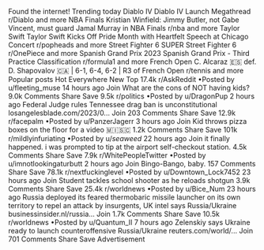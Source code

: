 Found the internet!
Trending today
Diablo IV
Diablo IV Launch Megathread
r/Diablo and more
NBA Finals
Kristian Winfield: Jimmy Butler, not Gabe Vincent, must guard Jamal Murray in NBA Finals
r/nba and more
Taylor Swift
Taylor Swift Kicks Off Pride Month with Heartfelt Speech at Chicago Concert
r/popheads and more
Street Fighter 6
SUPER Street Fighter 6
r/OnePiece and more
Spanish Grand Prix
2023 Spanish Grand Prix - Third Practice Classification
r/formula1 and more
French Open
C. Alcaraz 🇪🇸 def. D. Shapovalov 🇨🇦 | 6-1, 6-4, 6-2 | R3 of French Open
r/tennis and more
Popular posts
Hot
Everywhere
New
Top
17.4k
r/AskReddit
•Posted by
u/fleeting_muse
14 hours ago
Join
What are the cons of NOT having kids?
9.0k Comments
Share
Save
9.5k
r/politics
•Posted by
u/DragonPup
2 hours ago
Federal Judge rules Tennessee drag ban is unconstitutional
losangelesblade.com/2023/0...
Join
203 Comments
Share
Save
12.9k
r/facepalm
•Posted by
u/PanzerJagerr
3 hours ago
Join
Kid throws pizza boxes on the floor for a video
 🇲​🇮​🇸​🇨​
1.2k Comments
Share
Save
101k
r/mildlyinfuriating
•Posted by
u/_seaweed_
22 hours ago
Join
it finally happened. i was prompted to tip at the airport self-checkout station.
4.5k Comments
Share
Save
7.9k
r/WhitePeopleTwitter
•Posted by
u/imnotlookingaturbutt
2 hours ago
Join
Bingo-Bango, baby.
157 Comments
Share
Save
78.1k
r/nextfuckinglevel
•Posted by
u/Downtown_Lock7452
23 hours ago
Join
Student tackles school shooter as he reloads shotgun
3.9k Comments
Share
Save
25.4k
r/worldnews
•Posted by
u/Bice_Num
23 hours ago
Russia deployed its feared thermobaric missile launcher on its own territory to repel an attack by insurgents, UK intel says
Russia/Ukraine
businessinsider.nl/russia...
Join
1.7k Comments
Share
Save
10.5k
r/worldnews
•Posted by
u/Quantum_II
7 hours ago
Zelenskiy says Ukraine ready to launch counteroffensive
Russia/Ukraine
reuters.com/world/...
Join
701 Comments
Share
Save
Advertisement